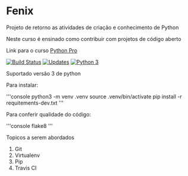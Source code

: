 # Fenix
Projeto de retorno as atividades de criação e conhecimento de Python

Neste curso é ensinado como contribuir com projetos de código aberto

Link para o curso [Python Pro](https://www.python.pro.br)

[![Build Status](https://app.travis-ci.com/JosemarBrito/Fenix.svg?branch=main)](https://app.travis-ci.com/JosemarBrito/Fenix)
[![Updates](https://pyup.io/repos/github/JosemarBrito/Fenix/shield.svg)](https://pyup.io/repos/github/JosemarBrito/Fenix/)
[![Python 3](https://pyup.io/repos/github/JosemarBrito/Fenix/python-3-shield.svg)](https://pyup.io/repos/github/JosemarBrito/Fenix/)


Suportado versão 3 de python

Para instalar:

'''console
python3 -m venv .venv
source .venv/bin/activate
pip install -r requitements-dev.txt
'''

Para conferir qualidade do código:

'''console
flake8
'''

Topicos a serem abordados
1. Git
2. Virtualenv
3. Pip
4. Travis CI